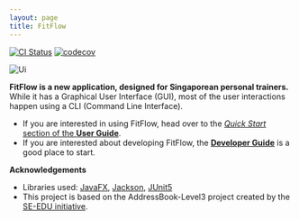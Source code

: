 ```yaml
---
layout: page
title: FitFlow
---
```


[![CI Status](https://github.com/se-edu/addressbook-level3/workflows/Java%20CI/badge.svg)](https://github.com/se-edu/addressbook-level3/actions)
[![codecov](https://codecov.io/gh/se-edu/addressbook-level3/branch/master/graph/badge.svg)](https://codecov.io/gh/se-edu/addressbook-level3)

![Ui](images/Ui.png)

**FitFlow is a new application, designed for Singaporean personal trainers.** While it has a Graphical User Interface (GUI), most of the user interactions happen using a CLI (Command Line Interface).

* If you are interested in using FitFlow, head over to the [_Quick Start_ section of the **User Guide**](UserGuide.html#quick-start).
* If you are interested about developing FitFlow, the [**Developer Guide**](DeveloperGuide.html) is a good place to start.


**Acknowledgements**

* Libraries used: [JavaFX](https://openjfx.io/), [Jackson](https://github.com/FasterXML/jackson), [JUnit5](https://github.com/junit-team/junit5)
* This project is based on the AddressBook-Level3 project created by the [SE-EDU initiative](https://se-education.org).